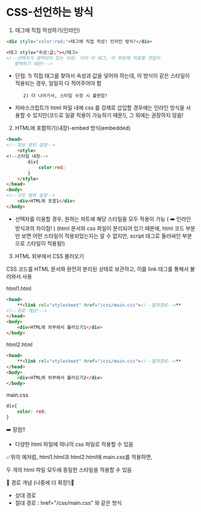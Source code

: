# CSS-선언하는 방식

1. 태그에 직접 작성하기(인라인)

```html
<div style="color:red;">태그에 직접 작성! 인라인 방식!</div>

<태그 style="속성:값;"></태그>
<!--선택자가 생략되어 있는 이유: 이미 이 태그, 이 부분에 적용할 것임이
   명백하기 때문!-->
```

- 단점: 1) 직접 태그를 찾아서 속성과 값을 넣어야 하는데, 
          이 방식이 같은 스타일이 적용되는 경우, 일일히 다 적어주어야 함

         2) 더 나아가서, 스타일 수정 시 불편함!
- 자바스크립트가 html 파일 내에 css 를 강제로 삽입할 경우에는 인라인 방식을 사용할 수 있지만(코드로 일괄 적용이 가능하기 때문!), 그 외에는 권장하지 않음!

2.  HTML에 포함하기(내장)-embed 방식(embedded)

```html
<head>
<!--정보 범위 설정-->
	<style>
<!--스타일 내장-->
		div{
			color:red;
		}
	</style>
</head>
<body>
<!--구조 범위 설정-->
	<div>HTML에 포함1</div>
</body>
```

- 선택자를 이용할 경우, 원하는 파트에 해당 스타일을 모두 적용이 가능
( ➡️ 인라인 방식과의 차이점! )
(html 문서와 css 파일이 분리되어 있기 때문에, html 코드 부분만 보면 어떤 스타일이 적용되었는지는 알 수 없지만, script 태그로 둘러싸인 부분으로 스타일이 적용됨!)

3. HTML 외부에서 CSS 불러오기

CSS 코드를 HTML 문서와 완전히 분리된 상태로 보관하고, 이를 link 태그를 통해서 불러와서 사용

html1.html

```html
<head>
	**<link rel="stylesheet" href="/css/main.css"><!--절대경로-->**
<!--경로 개념!-->
</head>
<body>
	<div>HTML에 외부에서 불러오기1</div>
</body>
```

html2.html

```html
<head>
	**<link rel="stylesheet" href="/css/main.css"><!--절대경로-->**
</head>
<body>
	<div>HTML에 외부에서 불러오기2</div>
</body>
```

main.css

```css
div{
	color: red;
}
```

➡️ 장점!!

- 다양한 html 파일에 하나의 css 파일로 적용할 수 있음

✅위의 예처럼, html1.html과 html2.html에 main.css를 적용하면,

두 개의 html 파일 모두에 동일한 스타일을 적용할 수 있음

🌟 경로 개념 (나중에 더 확장!)🌟

- 상대 경로
- 절대 경로 : href="/css/main.css" 와 같은 방식
